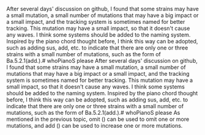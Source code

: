 After several days' discussion on github, I found that some strains may have a small mutation, a small number of mutations that may have a big impact or a small impact, and the tracking system is sometimes named for better tracking. This mutation may have a small impact, so that it doesn't cause any waves. I think some systems should be added to the naming system. Inspired by the piano chord thought before, I think this way can be adopted, such as adding sus, add, etc. to indicate that there are only one or three strains with a small number of mutations, such as the form of Ba.5.2.1(add.).# whoPianoS
please
After several days' discussion on github, I found that some strains may have a small mutation, a small number of mutations that may have a big impact or a small impact, and the tracking system is sometimes named for better tracking. This mutation may have a small impact, so that it doesn't cause any waves. I think some systems should be added to the naming system. Inspired by the piano chord thought before, I think this way can be adopted, such as adding sus, add, etc. to indicate that there are only one or three strains with a small number of mutations, such as the form of Ba.5.2.1(add.).# whoPianoS please
As mentioned in the previous topic, omit () can be used to omit one or more mutations, and add () can be used to increase one or more mutations.
